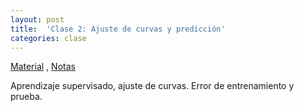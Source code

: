 ```yaml
---
layout: post
title:  'Clase 2: Ajuste de curvas y predicción'
categories: clase
---
```

[Material](https://www.dropbox.com/s/t8a3xgrdzzinoct/clase_2.zip?dl=1) , [Notas](https://www.dropbox.com/s/261cee0dl3hind7/Notas_AE_02.pdf?dl=1)

Aprendizaje supervisado, ajuste de curvas. Error de entrenamiento y prueba.
